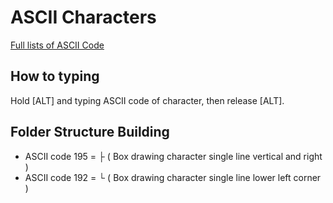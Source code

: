 # ASCII Characters

[Full lists of ASCII Code](http://www.theasciicode.com.ar/)

## How to typing

Hold [ALT] and typing ASCII code of character, then release [ALT].

## Folder Structure Building

* ASCII code 195 = ├ ( Box drawing character single line vertical and right )
* ASCII code 192 = └ ( Box drawing character single line lower left corner )
